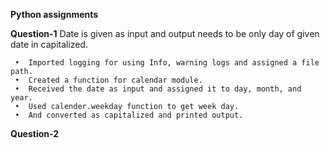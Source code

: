 **Python assignments**

**Question-1**
Date is given as input and output needs to be only day of given date in capitalized.

     •	Imported logging for using Info, warning logs and assigned a file path.
     •	Created a function for calendar module.
     •	Received the date as input and assigned it to day, month, and year.
     •	Used calender.weekday function to get week day.
     •	And converted as capitalized and printed output.

**Question-2**


